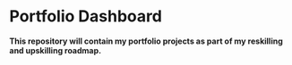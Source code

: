 # Portfolio Dashboard

**This repository will contain my portfolio projects as part of my reskilling and upskilling roadmap.**
